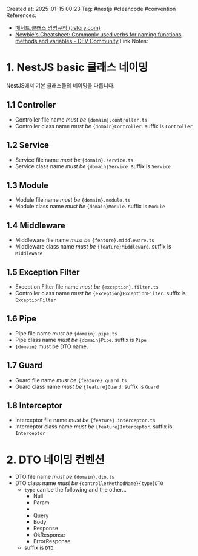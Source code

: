 Created at:  2025-01-15 00:23
Tag: #nestjs #cleancode #convention
References:
- [메서드,클래스 명명규칙 (tistory.com)](https://codediver.tistory.com/5)
- [Newbie's Cheatsheet: Commonly used verbs for naming functions, methods and variables - DEV Community](https://dev.to/maikomiyazaki/beginner-s-cheat-sheet-commonly-used-verbs-for-naming-functions-methods-and-variables-509i)
Link Notes:

# 1. NestJS basic 클래스 네이밍
NestJS에서 기본 클래스들의 네이밍을 다룹니다.
## 1.1 Controller
- Controller file name *must be* `{domain}.controller.ts`
- Controller class name *must be* `{domain}Controller`. suffix is `Controller`
## 1.2 Service
- Service file name *must be* `{domain}.service.ts`
- Service class name *must be* `{domain}Service`. suffix is `Service`
## 1.3 Module
- Module file name *must be* `{domain}.module.ts`
- Module class name *must be* `{domain}Module`. suffix is `Module`
## 1.4 Middleware
- Middleware file name *must be* `{feature}.middleware.ts`
- Middleware class name *must be* `{feature}Middleware`. suffix is `Middleware`
## 1.5 Exception Filter
- Exception Filter file name *must be* `{exception}.filter.ts`
- Controller class name *must be* `{exception}ExceptionFilter`. suffix is `ExceptionFilter`
## 1.6 Pipe
- Pipe file name *must be* `{domain}.pipe.ts`
- Pipe class name *must be* `{domain}Pipe`. suffix is `Pipe`
- `{domain}` must be DTO name.
## 1.7 Guard
- Guard file name *must be* `{feature}.guard.ts`
- Guard class name *must be* `{feature}Guard`. suffix is `Guard`
## 1.8 Interceptor 
- Interceptor file name *must be* `{feature}.interceptor.ts`
- Interceptor class name *must be* `{feature}Interceptor`. suffix is `Interceptor`


# 2. DTO 네이밍 컨벤션
- DTO file name *must be* `{domain}.dto.ts`
- DTO class name *must be* `{controllerMethodName}{type}DTO`
	- `type` can be the following and the other...
		- Null
		- Param
		- 
		- Query
		- Body
		- Response
		- OkResponse
		- ErrorResponse
	- suffix is `DTO`.

